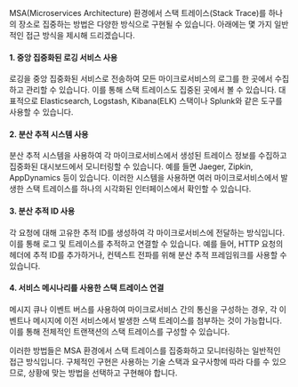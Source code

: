 MSA(Microservices Architecture) 환경에서 스택 트레이스(Stack Trace)를 하나의 장소로 집중하는 방법은 다양한 방식으로 구현될 수 있습니다. 아래에는 몇 가지 일반적인 접근 방식을 제시해 드리겠습니다.

#### 1. 중앙 집중화된 로깅 서비스 사용
로깅을 중앙 집중화된 서비스로 전송하여 모든 마이크로서비스의 로그를 한 곳에서 수집하고 관리할 수 있습니다. 이를 통해 스택 트레이스도 집중된 곳에서 볼 수 있습니다. 대표적으로 Elasticsearch, Logstash, Kibana(ELK) 스택이나 Splunk와 같은 도구를 사용할 수 있습니다.

#### 2. 분산 추적 시스템 사용
분산 추적 시스템을 사용하여 각 마이크로서비스에서 생성된 트레이스 정보를 수집하고 집중화된 대시보드에서 모니터링할 수 있습니다. 예를 들면 Jaeger, Zipkin, AppDynamics 등이 있습니다. 이러한 시스템을 사용하면 여러 마이크로서비스에서 발생한 스택 트레이스를 하나의 시각화된 인터페이스에서 확인할 수 있습니다.

#### 3. 분산 추적 ID 사용
각 요청에 대해 고유한 추적 ID를 생성하여 각 마이크로서비스에 전달하는 방식입니다. 이를 통해 로그 및 트레이스를 추적하고 연결할 수 있습니다. 예를 들어, HTTP 요청의 헤더에 추적 ID를 추가하거나, 컨텍스트 전파를 위해 분산 추적 프레임워크를 사용할 수 있습니다.

#### 4. 서비스 메시나리를 사용한 스택 트레이스 연결
메시지 큐나 이벤트 버스를 사용하여 마이크로서비스 간의 통신을 구성하는 경우, 각 이벤트나 메시지에 이전 서비스에서 발생한 스택 트레이스를 첨부하는 것이 가능합니다. 이를 통해 전체적인 트랜잭션의 스택 트레이스를 구성할 수 있습니다.

이러한 방법들은 MSA 환경에서 스택 트레이스를 집중화하고 모니터링하는 일반적인 접근 방식입니다. 구체적인 구현은 사용하는 기술 스택과 요구사항에 따라 다를 수 있으므로, 상황에 맞는 방법을 선택하고 구현해야 합니다.
